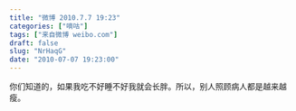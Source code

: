 ```yaml
---
title: "微博 2010.7.7 19:23"
categories: ["嘀咕"]
tags: ["来自微博 weibo.com"]
draft: false
slug: "NrHaqG"
date: "2010-07-07 19:23:00"
---
```


<p>你们知道的，如果我吃不好睡不好我就会长胖。所以，别人照顾病人都是越来越瘦。 ​​​​</p>

